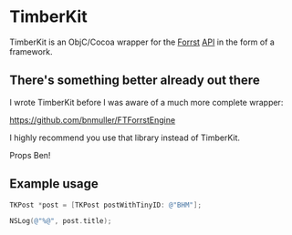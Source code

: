 # TimberKit #
TimberKit is an ObjC/Cocoa wrapper for the [Forrst](http://forrst.com) [API](http://forrst.com/api) in the form of a framework.

## There's something better already out there ##
I wrote TimberKit before I was aware of a much more complete wrapper:

https://github.com/bnmuller/FTForrstEngine

I highly recommend you use that library instead of TimberKit.

Props Ben!

## Example usage ##
  ```objective-c
  TKPost *post = [TKPost postWithTinyID: @"BHM"];

  NSLog(@"%@", post.title);
  ```
